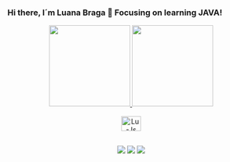 ### Hi there, I´m Luana Braga 👋 Focusing on learning JAVA!

<div align="center">
  <a href="https://github.com/bglassesgirl">
  <img height="165em" src="https://github-readme-stats.vercel.app/api?username=bglassesgirl&show_icons=true&theme=react&include_all_commits=true&count_private=true&bg_color=0D1117"/>
  <img height="165em"  src="https://github-readme-stats.vercel.app/api/top-langs/?username=bglassesgirl&layout=compact&langs_count=7&theme=react&bg_color=0D1117"/>  
</div>

<div style="display: inline_block">
<br>
<div align="center"> 
  <img align="center" alt="Lu-Js" height="30" width="40" src="https://img.shields.io/badge/Java-ED8B00?style=for-the-badge&logo=java&logoColor=white">
</div> 

  ##
 
<div> 
   <div align="center"> 
  <a href="https://instagram.com/luana.brg" target="_blank"><img src="https://img.shields.io/badge/-Instagram-%23E4405F?style=for-the-badge&logo=instagram&logoColor=white" target="_blank"></a>
  <a href = "bragadeveloperg@gmail.com"><img src="https://img.shields.io/badge/-Gmail-%23333?style=for-the-badge&logo=gmail&logoColor=white" target="_blank"></a>
  <a href="www.linkedin.com/in/luana-braga-gomes-047431198" target="_blank"><img src="https://img.shields.io/badge/-LinkedIn-%230077B5?style=for-the-badge&logo=linkedin&logoColor=white" target="_blank"></a> 
 
</div>


 
